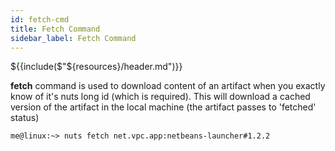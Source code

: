 ```yaml
---
id: fetch-cmd
title: Fetch Command
sidebar_label: Fetch Command
---
```


${{include($"${resources}/header.md")}}

**fetch** command is used to download content of an artifact when you exactly know of it's nuts long id (which is required). This will download a cached version of the artifact in the local machine (the artifact passes to 'fetched' status)
```
me@linux:~> nuts fetch net.vpc.app:netbeans-launcher#1.2.2
```



